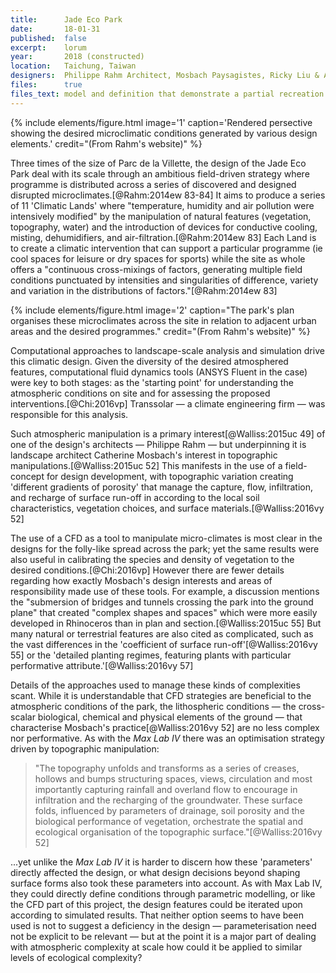 ```yaml
---
title:      Jade Eco Park
date:       18-01-31
published:  false
excerpt:    lorum
year:       2018 (constructed)
location:   Taichung, Taiwan
designers:  Philippe Rahm Architect, Mosbach Paysagistes, Ricky Liu & Associates
files:      true
files_text: model and definition that demonstrate a partial recreation of this project
---
```


{% include elements/figure.html image='1' caption='Rendered persective showing the desired microclimatic conditions generated by various design elements.' credit="(From Rahm's website)" %}

Three times of the size of Parc de la Villette, the design of the Jade Eco Park deal with its scale through an ambitious field-driven strategy where programme is distributed across a series of discovered and designed disrupted microclimates.[@Rahm:2014ew 83-84] It aims to produce a series of 11 'Climatic Lands' where "temperature, humidity and air pollution were intensively modified" by the manipulation of natural features (vegetation, topography, water) and the introduction of devices for conductive cooling, misting, dehumidifiers, and air-filtration.[@Rahm:2014ew 83] Each Land is to create a climatic intervention that can support a particular programme (ie cool spaces for leisure or dry spaces for sports) while the site as whole offers a "continuous cross-mixings of factors, generating multiple field conditions punctuated by intensities and singularities of difference, variety and variation in the distributions of factors."[@Rahm:2014ew 83]

{% include elements/figure.html image='2' caption="The park's plan organises these microclimates across the site in relation to adjacent urban areas and the desired programmes." credit="(From Rahm's website)" %}

<!-- *TODO*: Fig 2.3a–c in LA & DT has some CFD diagrams -->

Computational approaches to landscape-scale analysis and simulation drive this climatic design. Given the diversity of the desired atmosphered features, computational fluid dynamics tools (ANSYS Fluent in the case) were key to both stages: as the 'starting point' for understanding the atmospheric conditions on site and for assessing the proposed interventions.[@Chi:2016vp] Transsolar — a climate engineering firm — was responsible for this analysis.

Such atmospheric manipulation is a primary interest[@Walliss:2015uc 49] of one of the design's architects — Philippe Rahm — but underpinning it is landscape architect Catherine Mosbach's interest in topographic manipulations.[@Walliss:2015uc 52] This manifests in the use of a field-concept for design development, with topographic variation creating 'different gradients of porosity' that manage the capture, flow, infiltration, and recharge of surface run-off in according to the local soil characteristics, vegetation choices, and surface materials.[@Walliss:2016vy 52]

The use of a CFD as a tool to manipulate micro-climates is most clear in the designs for the folly-like spread across the park; yet the same results were also useful in calibrating the species and density of vegetation to the desired conditions.[@Chi:2016vp] However there are fewer details regarding how exactly Mosbach's design interests and areas of responsibility made use of these tools. For example, a discussion mentions the "submersion of bridges and tunnels crossing the park into the ground plane" that created "complex shapes and spaces" which were more easily developed in Rhinoceros than in plan and section.[@Walliss:2015uc 55] But many natural or terrestrial features are also cited as complicated, such as the vast differences in the 'coefficient of surface run-off'[@Walliss:2016vy 55] or the 'detailed planting regimes, featuring plants with particular performative attribute.'[@Walliss:2016vy 57]

Details of the approaches used to manage these kinds of complexities scant. While it is understandable that CFD strategies are beneficial to the atmospheric conditions of the park, the lithospheric conditions — the cross-scalar biological, chemical and physical elements of the ground — that characterise Mosbach's practice[@Walliss:2016vy 52] are no less complex nor performative. As with the *Max Lab IV* there was an optimisation strategy driven by topographic manipulation:

> "The topography unfolds and transforms as a series of creases, hollows and bumps structuring spaces, views, circulation and most importantly capturing rainfall and overland flow to encourage in infiltration and the recharging of the groundwater. These surface folds, influenced by parameters of drainage, soil porosity and the biological performance of vegetation, orchestrate the spatial and ecological organisation of the topographic surface."[@Walliss:2016vy 52]

...yet unlike the *Max Lab IV* it is harder to discern how these 'parameters' directly affected the design, or what design decisions beyond shaping surface forms also took these parameters into account. As with Max Lab IV, they could directly define conditions through parametric modelling, or like the CFD part of this project, the design features could be iterated upon according to simulated results. That neither option seems to have been used is not to suggest a deficiency in the design — parameterisation need not be explicit to be relevant — but at the point it is a major part of dealing with atmospheric complexity at scale how could it be applied to similar levels of ecological complexity?
